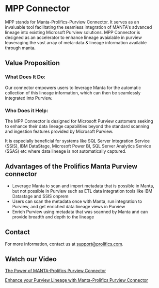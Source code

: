 # MPP Connector

MPP stands for Manta-Prolifics-Purview Connector. It serves as an invaluable tool facilitating the seamless integration of MANTA's advanced lineage into existing Microsoft Purview solutions. MPP Connector is designed as an accelerator to enhance lineage avaialable in purview leaveraging the vast array of meta-data & lineage information available through manta.


## Value Proposition

### What Does It Do:

Our connector empowers users to leverage Manta for the automatic collection of this lineage information, which can then be seamlessly integrated into Purview.

### Who Does it Help:

The MPP Connector is designed for Microsoft Purview customers seeking to enhance their data lineage capabilities beyond the standard scanning and ingestion features provided by Microsoft Purview.

It is especially beneficial for systems like SQL Server Integration Service (SSIS), IBM DataStage, Microsoft Power BI, SQL Server Analytics Service (SSAS) etc where data lineage is not automatically captured.

## Advantages of the Prolifics Manta Purview connector​

- Leverage Manta to scan and import metadata that is possible in Manta, but not possible in Purview such as ETL data integration tools like IBM Datastage and SSIS onprem
- Users can scan the metadata once with Manta, run integration to Purview, and get enriched data lineage views in Purview​
- Enrich Purview using metadata that was scanned by Manta and can provide breadth and depth to the lineage ​​

## Contact

For more information, contact us at [support@prolifics.com](mailto:support@prolifics.com).

## Watch our Video

[The Power of MANTA-Prolifics Purview Connector](https://www.youtube.com/watch?v=tKdDe7rEieE)

[Enhance your Purview Lineage with Manta-Prolifics Purview Connector](https://youtu.be/g-PV1iH0a5I)

